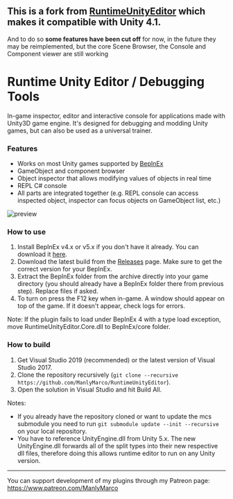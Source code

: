 ##  This is a fork from [RuntimeUnityEditor](https://github.com/ManlyMarco/RuntimeUnityEditor) which makes it compatible with Unity 4.1.

And to do so **some features have been cut off** for now, in the future they may be reimplemented, but the core Scene Browser, the Console and Component viewer are still working

# Runtime Unity Editor / Debugging Tools
In-game inspector, editor and interactive console for applications made with Unity3D game engine. It's designed for debugging and modding Unity games, but can also be used as a universal trainer.

### Features
- Works on most Unity games supported by [BepInEx](https://github.com/BepInEx/BepInEx)
- GameObject and component browser
- Object inspector that allows modifying values of objects in real time
- REPL C# console
- All parts are integrated together (e.g. REPL console can access inspected object, inspector can focus objects on GameObject list, etc.)

![preview](https://user-images.githubusercontent.com/39247311/64476158-ce1a4c00-d18b-11e9-97d6-084452cdbf0a.PNG)

### How to use
1. Install BepInEx v4.x or v5.x if you don't have it already. You can download it [here](https://github.com/BepInEx/BepInEx
).
2. Download the latest build from the [Releases](https://github.com/ManlyMarco/RuntimeUnityEditor/releases) page. Make sure to get the correct version for your BepInEx.
3. Extract the BepInEx folder from the archive directly into your game directory (you should already have a BepInEx folder there from previous step). Replace files if asked.
4. To turn on press the F12 key when in-game. A window should appear on top of the game. If it doesn't appear, check logs for errors.

Note: If the plugin fails to load under BepInEx 4 with a type load exception, move RuntimeUnityEditor.Core.dll to BepInEx/core folder.

### How to build
1. Get Visual Studio 2019 (recommended) or the latest version of Visual Studio 2017.
2. Clone the repository recursively (`git clone --recursive https://github.com/ManlyMarco/RuntimeUnityEditor`). 
3. Open the solution in Visual Studio and hit Build All.

Notes:
- If you already have the repository cloned or want to update the mcs submodule you need to run `git submodule update --init --recursive` on your local repository.
- You have to reference UnityEngine.dll from Unity 5.x. The new UnityEngine.dll forwards all of the split types into their new respective dll files, therefore doing this allows runtime editor to run on any Unity version.

---

You can support development of my plugins through my Patreon page: https://www.patreon.com/ManlyMarco
